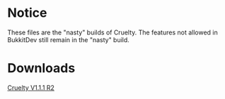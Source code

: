 Notice
===
These files are the "nasty" builds of Cruelty. The features not allowed in BukkitDev still remain in the "nasty" build.

Downloads
===
[Cruelty V1.1.1 R2](https://github.com/Wolflink289/Bukkit-Cruelty/blob/master/dist/Cruelty%20V1.1.1%20R2.jar?raw=true)
